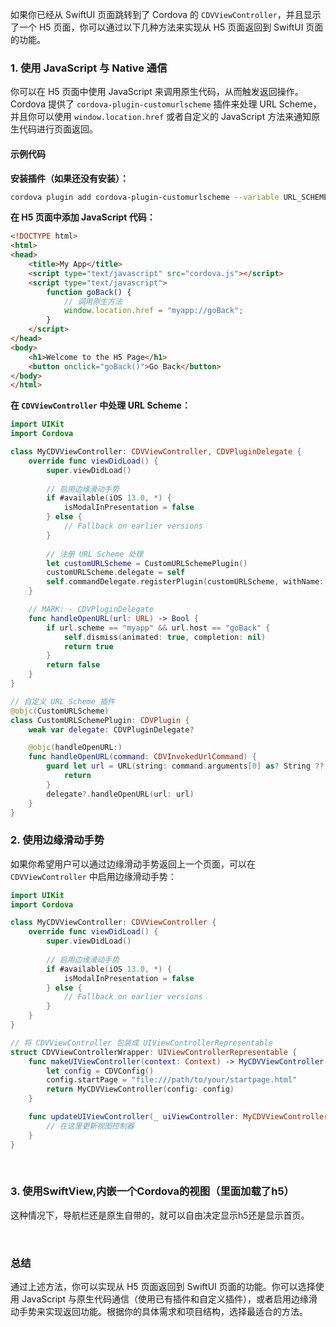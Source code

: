 如果你已经从 SwiftUI 页面跳转到了 Cordova 的 `CDVViewController`，并且显示了一个 H5 页面，你可以通过以下几种方法来实现从 H5 页面返回到 SwiftUI 页面的功能。

### 1. 使用 JavaScript 与 Native 通信

你可以在 H5 页面中使用 JavaScript 来调用原生代码，从而触发返回操作。Cordova 提供了 `cordova-plugin-customurlscheme` 插件来处理 URL Scheme，并且你可以使用 `window.location.href` 或者自定义的 JavaScript 方法来通知原生代码进行页面返回。

#### 示例代码

**安装插件（如果还没有安装）：**

```sh
cordova plugin add cordova-plugin-customurlscheme --variable URL_SCHEME=myapp
```

**在 H5 页面中添加 JavaScript 代码：**

```html
<!DOCTYPE html>
<html>
<head>
    <title>My App</title>
    <script type="text/javascript" src="cordova.js"></script>
    <script type="text/javascript">
        function goBack() {
            // 调用原生方法
            window.location.href = "myapp://goBack";
        }
    </script>
</head>
<body>
    <h1>Welcome to the H5 Page</h1>
    <button onclick="goBack()">Go Back</button>
</body>
</html>
```

**在 `CDVViewController` 中处理 URL Scheme：**

```swift
import UIKit
import Cordova

class MyCDVViewController: CDVViewController, CDVPluginDelegate {
    override func viewDidLoad() {
        super.viewDidLoad()
        
        // 启用边缘滑动手势
        if #available(iOS 13.0, *) {
            isModalInPresentation = false
        } else {
            // Fallback on earlier versions
        }
        
        // 注册 URL Scheme 处理
        let customURLScheme = CustomURLSchemePlugin()
        customURLScheme.delegate = self
        self.commandDelegate.registerPlugin(customURLScheme, withName: "CustomURLScheme")
    }

    // MARK: - CDVPluginDelegate
    func handleOpenURL(url: URL) -> Bool {
        if url.scheme == "myapp" && url.host == "goBack" {
            self.dismiss(animated: true, completion: nil)
            return true
        }
        return false
    }
}

// 自定义 URL Scheme 插件
@objc(CustomURLScheme)
class CustomURLSchemePlugin: CDVPlugin {
    weak var delegate: CDVPluginDelegate?

    @objc(handleOpenURL:)
    func handleOpenURL(command: CDVInvokedUrlCommand) {
        guard let url = URL(string: command.arguments[0] as? String ?? "") else {
            return
        }
        delegate?.handleOpenURL(url: url)
    }
}
```

### 2. 使用边缘滑动手势

如果你希望用户可以通过边缘滑动手势返回上一个页面，可以在 `CDVViewController` 中启用边缘滑动手势：

```swift
import UIKit
import Cordova

class MyCDVViewController: CDVViewController {
    override func viewDidLoad() {
        super.viewDidLoad()
        
        // 启用边缘滑动手势
        if #available(iOS 13.0, *) {
            isModalInPresentation = false
        } else {
            // Fallback on earlier versions
        }
    }
}

// 将 CDVViewController 包装成 UIViewControllerRepresentable
struct CDVViewControllerWrapper: UIViewControllerRepresentable {
    func makeUIViewController(context: Context) -> MyCDVViewController {
        let config = CDVConfig()
        config.startPage = "file:///path/to/your/startpage.html"
        return MyCDVViewController(config: config)
    }

    func updateUIViewController(_ uiViewController: MyCDVViewController, context: Context) {
        // 在这里更新视图控制器
    }
}
```

<br>

### 3. 使用SwiftView,内嵌一个Cordova的视图（里面加载了h5）
这种情况下，导航栏还是原生自带的，就可以自由决定显示h5还是显示首页。

<br>

### 总结

通过上述方法，你可以实现从 H5 页面返回到 SwiftUI 页面的功能。你可以选择使用 JavaScript 与原生代码通信（使用已有插件和自定义插件），或者启用边缘滑动手势来实现返回功能。根据你的具体需求和项目结构，选择最适合的方法。